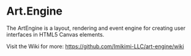 # Art.Engine

The ArtEngine is a layout, rendering and event engine for creating user interfaces in HTML5 Canvas elements.

Visit the Wiki for more: https://github.com/Imikimi-LLC/art-engine/wiki
